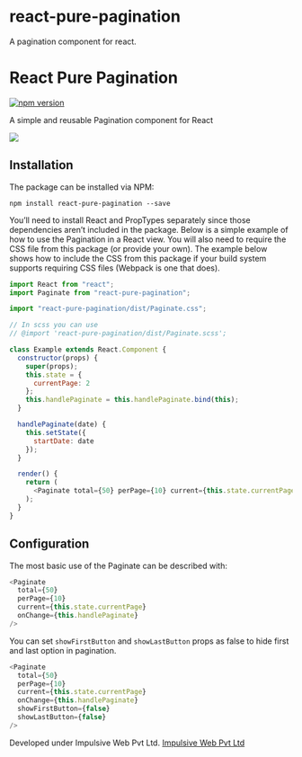 # react-pure-pagination
A pagination component for react.

# React Pure Pagination

[![npm version](https://badge.fury.io/js/react-pure-pagination.svg)](https://badge.fury.io/js/react-pure-pagination)

A simple and reusable Pagination component for React

![](https://cloud.githubusercontent.com/assets/1412392/5339491/c40de124-7ee1-11e4-9f07-9276e2545f27.png)

## Installation

The package can be installed via NPM:

```
npm install react-pure-pagination --save
```

You’ll need to install React and PropTypes separately since those dependencies aren’t included in the package.
Below is a simple example of how to use the Pagination in a React view. You will also need to require the CSS file from this package (or provide your own).
The example below shows how to include the CSS from this package if your build system supports requiring CSS files (Webpack is one that does).

```js
import React from "react";
import Paginate from "react-pure-pagination";

import "react-pure-pagination/dist/Paginate.css";

// In scss you can use
// @import 'react-pure-pagination/dist/Paginate.scss';

class Example extends React.Component {
  constructor(props) {
    super(props);
    this.state = {
      currentPage: 2
    };
    this.handlePaginate = this.handlePaginate.bind(this);
  }

  handlePaginate(date) {
    this.setState({
      startDate: date
    });
  }

  render() {
    return (
      <Paginate total={50} perPage={10} current={this.state.currentPage} onChange={this.handlePaginate} />
    );
  }
}
```

## Configuration

The most basic use of the Paginate can be described with:

```js
<Paginate 
  total={50} 
  perPage={10} 
  current={this.state.currentPage} 
  onChange={this.handlePaginate} 
/>
```

You can set `showFirstButton` and `showLastButton` props as false to hide first and last option in pagination. 

```js
<Paginate 
  total={50} 
  perPage={10} 
  current={this.state.currentPage} 
  onChange={this.handlePaginate} 
  showFirstButton={false}
  showLastButton={false}
/>
```

Developed under Impulsive Web Pvt Ltd.
[Impulsive Web Pvt Ltd](https://impulsiveweb.com/)
